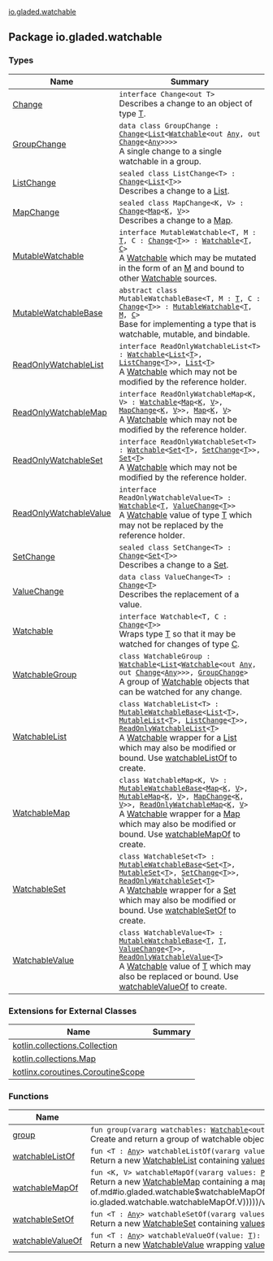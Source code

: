 [io.gladed.watchable](./index.md)

## Package io.gladed.watchable

### Types

| Name | Summary |
|---|---|
| [Change](-change.md) | `interface Change<out T>`<br>Describes a change to an object of type [T](-change.md#T). |
| [GroupChange](-group-change/index.md) | `data class GroupChange : `[`Change`](-change.md)`<`[`List`](https://kotlinlang.org/api/latest/jvm/stdlib/kotlin.collections/-list/index.html)`<`[`Watchable`](-watchable/index.md)`<out `[`Any`](https://kotlinlang.org/api/latest/jvm/stdlib/kotlin/-any/index.html)`, out `[`Change`](-change.md)`<`[`Any`](https://kotlinlang.org/api/latest/jvm/stdlib/kotlin/-any/index.html)`>>>>`<br>A single change to a single watchable in a group. |
| [ListChange](-list-change/index.md) | `sealed class ListChange<T> : `[`Change`](-change.md)`<`[`List`](https://kotlinlang.org/api/latest/jvm/stdlib/kotlin.collections/-list/index.html)`<`[`T`](-list-change/index.md#T)`>>`<br>Describes a change to a [List](https://kotlinlang.org/api/latest/jvm/stdlib/kotlin.collections/-list/index.html). |
| [MapChange](-map-change/index.md) | `sealed class MapChange<K, V> : `[`Change`](-change.md)`<`[`Map`](https://kotlinlang.org/api/latest/jvm/stdlib/kotlin.collections/-map/index.html)`<`[`K`](-map-change/index.md#K)`, `[`V`](-map-change/index.md#V)`>>`<br>Describes a change to a [Map](https://kotlinlang.org/api/latest/jvm/stdlib/kotlin.collections/-map/index.html). |
| [MutableWatchable](-mutable-watchable/index.md) | `interface MutableWatchable<T, M : `[`T`](-mutable-watchable/index.md#T)`, C : `[`Change`](-change.md)`<`[`T`](-mutable-watchable/index.md#T)`>> : `[`Watchable`](-watchable/index.md)`<`[`T`](-mutable-watchable/index.md#T)`, `[`C`](-mutable-watchable/index.md#C)`>`<br>A [Watchable](-watchable/index.md) which may be mutated in the form of an [M](-mutable-watchable/index.md#M) and bound to other [Watchable](-watchable/index.md) sources. |
| [MutableWatchableBase](-mutable-watchable-base/index.md) | `abstract class MutableWatchableBase<T, M : `[`T`](-mutable-watchable-base/index.md#T)`, C : `[`Change`](-change.md)`<`[`T`](-mutable-watchable-base/index.md#T)`>> : `[`MutableWatchable`](-mutable-watchable/index.md)`<`[`T`](-mutable-watchable-base/index.md#T)`, `[`M`](-mutable-watchable-base/index.md#M)`, `[`C`](-mutable-watchable-base/index.md#C)`>`<br>Base for implementing a type that is watchable, mutable, and bindable. |
| [ReadOnlyWatchableList](-read-only-watchable-list.md) | `interface ReadOnlyWatchableList<T> : `[`Watchable`](-watchable/index.md)`<`[`List`](https://kotlinlang.org/api/latest/jvm/stdlib/kotlin.collections/-list/index.html)`<`[`T`](-read-only-watchable-list.md#T)`>, `[`ListChange`](-list-change/index.md)`<`[`T`](-read-only-watchable-list.md#T)`>>, `[`List`](https://kotlinlang.org/api/latest/jvm/stdlib/kotlin.collections/-list/index.html)`<`[`T`](-read-only-watchable-list.md#T)`>`<br>A [Watchable](https://kotlinlang.org/api/latest/jvm/stdlib/kotlin.collections/-list/index.html) which may not be modified by the reference holder. |
| [ReadOnlyWatchableMap](-read-only-watchable-map.md) | `interface ReadOnlyWatchableMap<K, V> : `[`Watchable`](-watchable/index.md)`<`[`Map`](https://kotlinlang.org/api/latest/jvm/stdlib/kotlin.collections/-map/index.html)`<`[`K`](-read-only-watchable-map.md#K)`, `[`V`](-read-only-watchable-map.md#V)`>, `[`MapChange`](-map-change/index.md)`<`[`K`](-read-only-watchable-map.md#K)`, `[`V`](-read-only-watchable-map.md#V)`>>, `[`Map`](https://kotlinlang.org/api/latest/jvm/stdlib/kotlin.collections/-map/index.html)`<`[`K`](-read-only-watchable-map.md#K)`, `[`V`](-read-only-watchable-map.md#V)`>`<br>A [Watchable](https://kotlinlang.org/api/latest/jvm/stdlib/kotlin.collections/-map/index.html) which may not be modified by the reference holder. |
| [ReadOnlyWatchableSet](-read-only-watchable-set.md) | `interface ReadOnlyWatchableSet<T> : `[`Watchable`](-watchable/index.md)`<`[`Set`](https://kotlinlang.org/api/latest/jvm/stdlib/kotlin.collections/-set/index.html)`<`[`T`](-read-only-watchable-set.md#T)`>, `[`SetChange`](-set-change/index.md)`<`[`T`](-read-only-watchable-set.md#T)`>>, `[`Set`](https://kotlinlang.org/api/latest/jvm/stdlib/kotlin.collections/-set/index.html)`<`[`T`](-read-only-watchable-set.md#T)`>`<br>A [Watchable](https://kotlinlang.org/api/latest/jvm/stdlib/kotlin.collections/-set/index.html) which may not be modified by the reference holder. |
| [ReadOnlyWatchableValue](-read-only-watchable-value.md) | `interface ReadOnlyWatchableValue<T> : `[`Watchable`](-watchable/index.md)`<`[`T`](-read-only-watchable-value.md#T)`, `[`ValueChange`](-value-change/index.md)`<`[`T`](-read-only-watchable-value.md#T)`>>`<br>A [Watchable](-watchable/index.md) value of type [T](-read-only-watchable-value.md#T) which may not be replaced by the reference holder. |
| [SetChange](-set-change/index.md) | `sealed class SetChange<T> : `[`Change`](-change.md)`<`[`Set`](https://kotlinlang.org/api/latest/jvm/stdlib/kotlin.collections/-set/index.html)`<`[`T`](-set-change/index.md#T)`>>`<br>Describes a change to a [Set](https://kotlinlang.org/api/latest/jvm/stdlib/kotlin.collections/-set/index.html). |
| [ValueChange](-value-change/index.md) | `data class ValueChange<T> : `[`Change`](-change.md)`<`[`T`](-value-change/index.md#T)`>`<br>Describes the replacement of a value. |
| [Watchable](-watchable/index.md) | `interface Watchable<T, C : `[`Change`](-change.md)`<`[`T`](-watchable/index.md#T)`>>`<br>Wraps type [T](-watchable/index.md#T) so that it may be watched for changes of type [C](-watchable/index.md#C). |
| [WatchableGroup](-watchable-group/index.md) | `class WatchableGroup : `[`Watchable`](-watchable/index.md)`<`[`List`](https://kotlinlang.org/api/latest/jvm/stdlib/kotlin.collections/-list/index.html)`<`[`Watchable`](-watchable/index.md)`<out `[`Any`](https://kotlinlang.org/api/latest/jvm/stdlib/kotlin/-any/index.html)`, out `[`Change`](-change.md)`<`[`Any`](https://kotlinlang.org/api/latest/jvm/stdlib/kotlin/-any/index.html)`>>>, `[`GroupChange`](-group-change/index.md)`>`<br>A group of [Watchable](-watchable/index.md) objects that can be watched for any change. |
| [WatchableList](-watchable-list/index.md) | `class WatchableList<T> : `[`MutableWatchableBase`](-mutable-watchable-base/index.md)`<`[`List`](https://kotlinlang.org/api/latest/jvm/stdlib/kotlin.collections/-list/index.html)`<`[`T`](-watchable-list/index.md#T)`>, `[`MutableList`](https://kotlinlang.org/api/latest/jvm/stdlib/kotlin.collections/-mutable-list/index.html)`<`[`T`](-watchable-list/index.md#T)`>, `[`ListChange`](-list-change/index.md)`<`[`T`](-watchable-list/index.md#T)`>>, `[`ReadOnlyWatchableList`](-read-only-watchable-list.md)`<`[`T`](-watchable-list/index.md#T)`>`<br>A [Watchable](-watchable/index.md) wrapper for a [List](https://kotlinlang.org/api/latest/jvm/stdlib/kotlin.collections/-list/index.html) which may also be modified or bound. Use [watchableListOf](watchable-list-of.md) to create. |
| [WatchableMap](-watchable-map/index.md) | `class WatchableMap<K, V> : `[`MutableWatchableBase`](-mutable-watchable-base/index.md)`<`[`Map`](https://kotlinlang.org/api/latest/jvm/stdlib/kotlin.collections/-map/index.html)`<`[`K`](-watchable-map/index.md#K)`, `[`V`](-watchable-map/index.md#V)`>, `[`MutableMap`](https://kotlinlang.org/api/latest/jvm/stdlib/kotlin.collections/-mutable-map/index.html)`<`[`K`](-watchable-map/index.md#K)`, `[`V`](-watchable-map/index.md#V)`>, `[`MapChange`](-map-change/index.md)`<`[`K`](-watchable-map/index.md#K)`, `[`V`](-watchable-map/index.md#V)`>>, `[`ReadOnlyWatchableMap`](-read-only-watchable-map.md)`<`[`K`](-watchable-map/index.md#K)`, `[`V`](-watchable-map/index.md#V)`>`<br>A [Watchable](-watchable/index.md) wrapper for a [Map](https://kotlinlang.org/api/latest/jvm/stdlib/kotlin.collections/-map/index.html) which may also be modified or bound. Use [watchableMapOf](watchable-map-of.md) to create. |
| [WatchableSet](-watchable-set/index.md) | `class WatchableSet<T> : `[`MutableWatchableBase`](-mutable-watchable-base/index.md)`<`[`Set`](https://kotlinlang.org/api/latest/jvm/stdlib/kotlin.collections/-set/index.html)`<`[`T`](-watchable-set/index.md#T)`>, `[`MutableSet`](https://kotlinlang.org/api/latest/jvm/stdlib/kotlin.collections/-mutable-set/index.html)`<`[`T`](-watchable-set/index.md#T)`>, `[`SetChange`](-set-change/index.md)`<`[`T`](-watchable-set/index.md#T)`>>, `[`ReadOnlyWatchableSet`](-read-only-watchable-set.md)`<`[`T`](-watchable-set/index.md#T)`>`<br>A [Watchable](-watchable/index.md) wrapper for a [Set](https://kotlinlang.org/api/latest/jvm/stdlib/kotlin.collections/-set/index.html) which may also be modified or bound. Use [watchableSetOf](watchable-set-of.md) to create. |
| [WatchableValue](-watchable-value/index.md) | `class WatchableValue<T> : `[`MutableWatchableBase`](-mutable-watchable-base/index.md)`<`[`T`](-watchable-value/index.md#T)`, `[`T`](-watchable-value/index.md#T)`, `[`ValueChange`](-value-change/index.md)`<`[`T`](-watchable-value/index.md#T)`>>, `[`ReadOnlyWatchableValue`](-read-only-watchable-value.md)`<`[`T`](-watchable-value/index.md#T)`>`<br>A [Watchable](-watchable/index.md) value of [T](-watchable-value/index.md#T) which may also be replaced or bound. Use [watchableValueOf](watchable-value-of.md) to create. |

### Extensions for External Classes

| Name | Summary |
|---|---|
| [kotlin.collections.Collection](kotlin.collections.-collection/index.md) |  |
| [kotlin.collections.Map](kotlin.collections.-map/index.md) |  |
| [kotlinx.coroutines.CoroutineScope](kotlinx.coroutines.-coroutine-scope/index.md) |  |

### Functions

| Name | Summary |
|---|---|
| [group](group.md) | `fun group(vararg watchables: `[`Watchable`](-watchable/index.md)`<out `[`Any`](https://kotlinlang.org/api/latest/jvm/stdlib/kotlin/-any/index.html)`, out `[`Change`](-change.md)`<`[`Any`](https://kotlinlang.org/api/latest/jvm/stdlib/kotlin/-any/index.html)`>>): `[`WatchableGroup`](-watchable-group/index.md)<br>Create and return a group of watchable objects that itself is watchable. |
| [watchableListOf](watchable-list-of.md) | `fun <T : `[`Any`](https://kotlinlang.org/api/latest/jvm/stdlib/kotlin/-any/index.html)`> watchableListOf(vararg values: `[`T`](watchable-list-of.md#T)`): `[`WatchableList`](-watchable-list/index.md)`<`[`T`](watchable-list-of.md#T)`>`<br>Return a new [WatchableList](-watchable-list/index.md) containing [values](watchable-list-of.md#io.gladed.watchable$watchableListOf(kotlin.Array((io.gladed.watchable.watchableListOf.T)))/values), living on this [CoroutineScope](#). |
| [watchableMapOf](watchable-map-of.md) | `fun <K, V> watchableMapOf(vararg values: `[`Pair`](https://kotlinlang.org/api/latest/jvm/stdlib/kotlin/-pair/index.html)`<`[`K`](watchable-map-of.md#K)`, `[`V`](watchable-map-of.md#V)`>): `[`WatchableMap`](-watchable-map/index.md)`<`[`K`](watchable-map-of.md#K)`, `[`V`](watchable-map-of.md#V)`>`<br>Return a new [WatchableMap](-watchable-map/index.md) containing a map of [values](watchable-map-of.md#io.gladed.watchable$watchableMapOf(kotlin.Array((kotlin.Pair((io.gladed.watchable.watchableMapOf.K, io.gladed.watchable.watchableMapOf.V)))))/values), living on this [CoroutineScope](#). |
| [watchableSetOf](watchable-set-of.md) | `fun <T : `[`Any`](https://kotlinlang.org/api/latest/jvm/stdlib/kotlin/-any/index.html)`> watchableSetOf(vararg values: `[`T`](watchable-set-of.md#T)`): `[`WatchableSet`](-watchable-set/index.md)`<`[`T`](watchable-set-of.md#T)`>`<br>Return a new [WatchableSet](-watchable-set/index.md) containing [values](watchable-set-of.md#io.gladed.watchable$watchableSetOf(kotlin.Array((io.gladed.watchable.watchableSetOf.T)))/values), living on this [CoroutineScope](#). |
| [watchableValueOf](watchable-value-of.md) | `fun <T : `[`Any`](https://kotlinlang.org/api/latest/jvm/stdlib/kotlin/-any/index.html)`> watchableValueOf(value: `[`T`](watchable-value-of.md#T)`): `[`WatchableValue`](-watchable-value/index.md)`<`[`T`](watchable-value-of.md#T)`>`<br>Return a new [WatchableValue](-watchable-value/index.md) wrapping [value](watchable-value-of.md#io.gladed.watchable$watchableValueOf(io.gladed.watchable.watchableValueOf.T)/value), living on this [CoroutineScope](#). |
